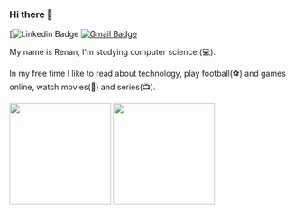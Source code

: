 ### Hi there 👋

[![Linkedin Badge](https://www.linkedin.com/in/renan-moura-da-silva-barros-122b05206/) 
[![Gmail Badge](https://img.shields.io/badge/-joaoyama2018@gmail.com-6633cc?style=flat-square&logo=Gmail&logoColor=white&link=mailto:joaoyama2018@gmail.com)](mailto:naneraruom@gmail.com)

My name is Renan, I'm studying computer science (💻).

In my free time I like to read about technology, play football(⚽) and games online, watch movies(🎥) and series(📺).

<div>
  <img height="180em" src="https://github-readme-stats.vercel.app/api?username=RenanMouraDaSilvaBarros&show_icons=true&theme=dracula&include_all_commits=true&count_private=true"/>
  <img height="180em" src="https://github-readme-stats.vercel.app/api/top-langs/?username=RenanMouraDaSilvaBarros&layout=compact&langs_count=16&theme=dracula"/>
</div>
